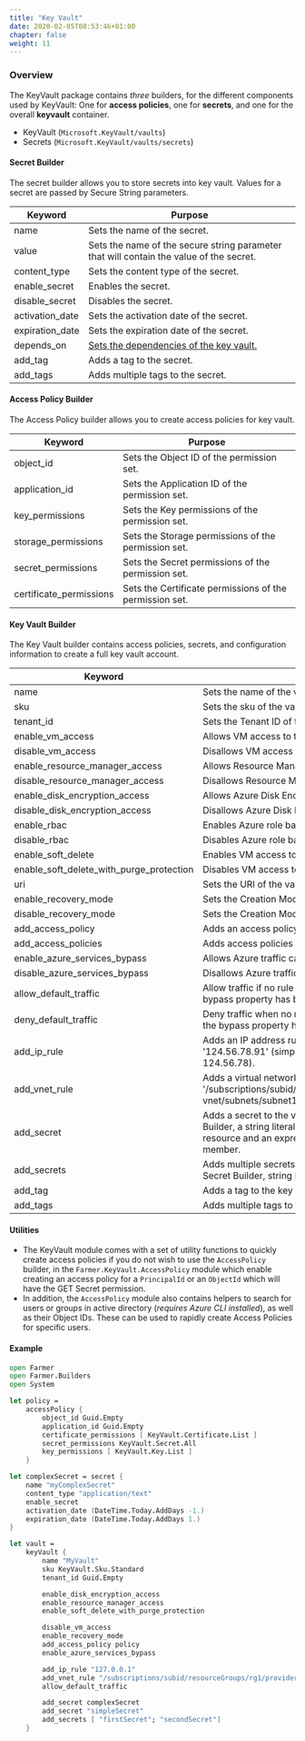 ```yaml
---
title: "Key Vault"
date: 2020-02-05T08:53:46+01:00
chapter: false
weight: 11
---
```


### Overview
The KeyVault package contains *three* builders, for the different components used by KeyVault: One for **access policies**, one for **secrets**, and one for the overall **keyvault** container.

* KeyVault (`Microsoft.KeyVault/vaults`)
* Secrets (`Microsoft.KeyVault/vaults/secrets`)


#### Secret Builder
The secret builder allows you to store secrets into key vault. Values for a secret are passed by Secure String parameters.

| Keyword | Purpose |
|-|-|
| name | Sets the name of the secret. |
| value | Sets the name of the secure string parameter that will contain the value of the secret. |
| content_type | Sets the content type of the secret. |
| enable_secret | Enables the secret. |
| disable_secret | Disables the secret. |
| activation_date | Sets the activation date of the secret. |
| expiration_date | Sets the expiration date of the secret. |
| depends_on | [Sets the dependencies of the key vault.](../../dependencies/) |
| add_tag | Adds a tag to the secret. |
| add_tags | Adds multiple tags to the secret. |

#### Access Policy Builder
The Access Policy builder allows you to create access policies for key vault.

| Keyword | Purpose |
|-|-|
| object_id | Sets the Object ID of the permission set. |
| application_id | Sets the Application ID of the permission set. |
| key_permissions | Sets the Key permissions of the permission set. |
| storage_permissions | Sets the Storage permissions of the permission set. |
| secret_permissions | Sets the Secret permissions of the permission set. |
| certificate_permissions | Sets the Certificate permissions of the permission set. |

#### Key Vault Builder
The Key Vault builder contains access policies, secrets, and configuration information to create a full key vault account.

| Keyword | Purpose |
|-|-|
| name | Sets the name of the vault. |
| sku | Sets the sku of the vault. |
| tenant_id | Sets the Tenant ID of the vault. |
| enable_vm_access | Allows VM access to the vault. |
| disable_vm_access | Disallows VM access to the vault. |
| enable_resource_manager_access | Allows Resource Manager access to the vault. |
| disable_resource_manager_access | Disallows Resource Manager access to the vault. |
| enable_disk_encryption_access | Allows Azure Disk Encyption service access to the vault. |
| disable_disk_encryption_access | Disallows Azure Disk Encyption service access to the vault. |
| enable_rbac | Enables Azure role based access control for data access.
| disable_rbac | Disables Azure role based access control for data access.
| enable_soft_delete | Enables VM access to the vault. |
| enable_soft_delete_with_purge_protection | Disables VM access to the vault. |
| uri | Sets the URI of the vault. |
| enable_recovery_mode | Sets the Creation Mode to Recovery. |
| disable_recovery_mode | Sets the Creation Mode to Default. |
| add_access_policy | Adds an access policy to the vault. |
| add_access_policies | Adds access policies to the vault. |
| enable_azure_services_bypass | Allows Azure traffic can bypass network rules. |
| disable_azure_services_bypass | Disallows Azure traffic can bypass network rules. |
| allow_default_traffic | Allow traffic if no rule from ipRules and virtualNetworkRules match. This is only used after the bypass property has been evaluated. |
| deny_default_traffic | Deny traffic when no rule from ipRules and virtualNetworkRules match. This is only used after the bypass property has been evaluated. |
| add_ip_rule | Adds an IP address rule. This can be an IPv4 address range in CIDR notation, such as '124.56.78.91' (simple IP address) or '124.56.78.0/24' (all addresses that start with 124.56.78). |
| add_vnet_rule | Adds a virtual network rule. This is the full resource id of a vnet subnet, such as '/subscriptions/subid/resourceGroups/rg1/providers/Microsoft.Network/virtualNetworks/test-vnet/subnets/subnet1'. |
| add_secret | Adds a secret to the vault. This can either be a "full" secret config created using the Secret Builder, a string literal value which represents the parameter name, or a string literal with a resource and an expression based on that resource e.g. a storage account and the Key member. |
| add_secrets | Adds multiple secrets to the vault. This can either be "full" secret configs created using the Secret Builder, string literal values which represents the parameter name. |
| add_tag | Adds a tag to the key vault. |
| add_tags | Adds multiple tags to the key vault. |

#### Utilities
* The KeyVault module comes with a set of utility functions to quickly create access policies if you do not wish to use the `AccessPolicy` builder, in the `Farmer.KeyVault.AccessPolicy` module which enable creating an access policy for a `PrincipalId` or an `ObjectId` which will have the GET Secret permission.
* In addition, the `AccessPolicy` module also contains helpers to search for users or groups in active directory (*requires Azure CLI installed*), as well as their Object IDs. These can be used to rapidly create Access Policies for specific users.

#### Example

```fsharp
open Farmer
open Farmer.Builders
open System

let policy =
    accessPolicy {
        object_id Guid.Empty
        application_id Guid.Empty
        certificate_permissions [ KeyVault.Certificate.List ]
        secret_permissions KeyVault.Secret.All
        key_permissions [ KeyVault.Key.List ]
    }

let complexSecret = secret {
    name "myComplexSecret"
    content_type "application/text"
    enable_secret
    activation_date (DateTime.Today.AddDays -1.)
    expiration_date (DateTime.Today.AddDays 1.)
}

let vault =
    keyVault {
        name "MyVault"
        sku KeyVault.Sku.Standard
        tenant_id Guid.Empty

        enable_disk_encryption_access
        enable_resource_manager_access
        enable_soft_delete_with_purge_protection

        disable_vm_access
        enable_recovery_mode
        add_access_policy policy
        enable_azure_services_bypass

        add_ip_rule "127.0.0.1"
        add_vnet_rule "/subscriptions/subid/resourceGroups/rg1/providers/Microsoft.Network/virtualNetworks/test-vnet/subnets/subnet1"
        allow_default_traffic

        add_secret complexSecret
        add_secret "simpleSecret"
        add_secrets [ "firstSecret"; "secondSecret"]
    }
```